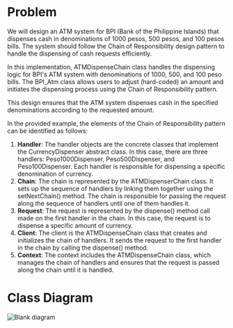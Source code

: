 # Problem

We will design an ATM system for BPI (Bank of the Philippine Islands) that dispenses cash in denominations of 1000 pesos, 500 pesos, and 100 pesos bills. The system should follow the Chain of Responsibility design pattern to handle the dispensing of cash requests efficiently.

In this implementation, ATMDispenseChain class handles the dispensing logic for BPI's ATM system with denominations of 1000, 500, and 100 peso bills. The BPI_Atm class allows users to adjust (hard-coded) an amount and initiates the dispensing process using the Chain of Responsibility pattern.

This design ensures that the ATM system dispenses cash in the specified denominations according to the requested amount.

In the provided example, the elements of the Chain of Responsibility pattern can be identified as follows:

1. __Handler__: The handler objects are the concrete classes that implement the CurrencyDispenser abstract class. In this case, there are three handlers: Peso1000Dispenser, Peso500Dispenser, and Peso100Dispenser. Each handler is responsible for dispensing a specific denomination of currency.
2. __Chain__: The chain is represented by the ATMDispenserChain class. It sets up the sequence of handlers by linking them together using the setNextChain() method. The chain is responsible for passing the request along the sequence of handlers until one of them handles it.
3. __Request__: The request is represented by the dispense() method call made on the first handler in the chain. In this case, the request is to dispense a specific amount of currency.
4. __Client__: The client is the ATMDispenseChain class that creates and initializes the chain of handlers. It sends the request to the first handler in the chain by calling the dispense() method.
5. __Context__: The context includes the ATMDispenseChain class, which manages the chain of handlers and ensures that the request is passed along the chain until it is handled.
# Class Diagram
![Blank diagram](https://github.com/JamesManalili/Chain-of-Responsibility-Design-Pattern/assets/142465145/6a186e64-2c2b-468a-947c-929c8fcace4d)
